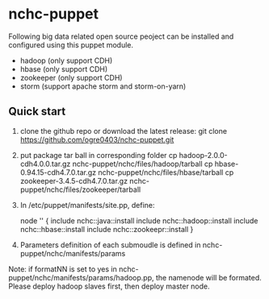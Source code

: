 nchc-puppet
==========

Following big data related open source peoject can be installed and configured using this puppet module. 
* hadoop (only support CDH)
* hbase  (only support CDH)
* zookeeper (only support CDH)
* storm (support apache storm and storm-on-yarn)

Quick start
--------------------
1. clone the github repo or download the latest release:
    git clone https://github.com/ogre0403/nchc-puppet.git

2. put package tar ball in corresponding folder
    cp hadoop-2.0.0-cdh4.0.0.tar.gz nchc-puppet/nchc/files/hadoop/tarball
    cp hbase-0.94.15-cdh4.7.0.tar.gz nchc-puppet/nchc/files/hbase/tarball
    cp  zookeeper-3.4.5-cdh4.7.0.tar.gz nchc-puppet/nchc/files/zookeeper/tarball

3. In /etc/puppet/manifests/site.pp, define:

    node '<hadoop hosts>' {
        include nchc::java::install
        include nchc::hadoop::install
        include nchc::hbase::install
        include nchc::zookeepr::install
    }

4. Parameters definition of each submoudle is defined in nchc-puppet/nchc/manifests/params 

Note: if formatNN is set to yes in nchc-puppet/nchc/manifests/params/hadoop.pp, the namenode will be formated. Please deploy hadoop slaves first, then deploy master node.


